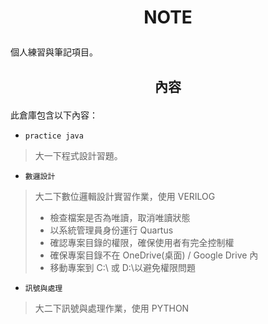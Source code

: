 # <p align="center">NOTE</p>
個人練習與筆記項目。
## <p align="center">內容</p>
此倉庫包含以下內容：
- `practice java`
> 大一下程式設計習題。
- `數邏設計`
> 大二下數位邏輯設計實習作業，使用 VERILOG
> - 檢查檔案是否為唯讀，取消唯讀狀態
> - 以系統管理員身份運行 Quartus
> - 確認專案目錄的權限，確保使用者有完全控制權
> - 確保專案目錄不在 OneDrive(桌面) / Google Drive 內
> - 移動專案到 C:\ 或 D:\以避免權限問題
- `訊號與處理`
> 大二下訊號與處理作業，使用 PYTHON